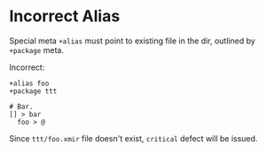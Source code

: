 # Incorrect Alias

Special meta `+alias` must point to existing file in the dir, outlined by
`+package` meta.

Incorrect:

```eo
+alias foo
+package ttt

# Bar.
[] > bar
  foo > @
```

Since `ttt/foo.xmir` file doesn't exist, `critical` defect will be issued. 
